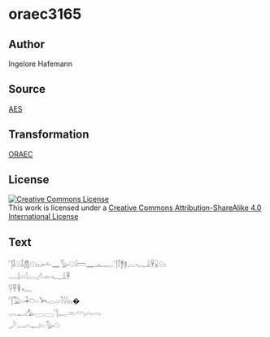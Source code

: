 # oraec3165

## Author

Ingelore Hafemann

## Source

[AES](https://github.com/simondschweitzer/aes)

## Transformation

[ORAEC](https://oraec.github.io/)

## License

<a rel="license" href="http://creativecommons.org/licenses/by-sa/4.0/"><img alt="Creative Commons License" style="border-width:0" src="https://i.creativecommons.org/l/by-sa/4.0/88x31.png" /></a><br />This work is licensed under a <a rel="license" href="http://creativecommons.org/licenses/by-sa/4.0/">Creative Commons Attribution-ShareAlike 4.0 International License</a>

## Text

𓊹𓄤𓇳𓄤𓆣𓇳𓏥𓌡𓈖𓅭𓇳𓇋𓏠𓈖𓊵𓉻𓊹𓋾𓋆𓊢𓐛𓆑𓏙𓋹𓏇𓇳𓏤<br>
𓂋𓏙𓏏𓇋𓂋𓊪𓏊𓁹𓆑𓏙𓋹<br>
𓎃𓋹𓇉𓆑<br>
𓊹𓅐𓏏𓇓𓈞𓏏𓅨𓂋𓏏𓍘𓇋𓇋𓏭�<br>
𓂋𓂝𓅊𓈀𓈀𓊹𓉻𓏛𓎟𓊪𓏏𓇯<br>
𓌳𓐙𓏏𓂝𓏏𓅭𓇳<br>
